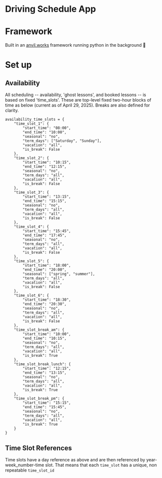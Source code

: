 # Driving Schedule App

# Framework
Built in an [anvil.works](anvil.works) framework running python in the background 🐍

# Set up

## Availability

All scheduling -- availability, 'ghost lessons', and booked lessons -- is based on fixed 'time_slots'. These are top-level fixed two-hour blocks of time as below (current as of April 29, 2025). Breaks are also defined for clarity.

```
availability_time_slots = {
    "time_slot_1": {
        "start_time": "08:00",
        "end_time": "10:00",
        "seasonal": "no",
        "term_days": ["Saturday", "Sunday"],
        "vacation": "all",
        "is_break": False
    },
    "time_slot_2": {
        "start_time": "10:15",
        "end_time": "12:15",
        "seasonal": "no",
        "term_days": "all",
        "vacation": "all",
        "is_break": False
    },
    "time_slot_3": {
        "start_time": "13:15",
        "end_time": "15:15",
        "seasonal": "no",
        "term_days": "all",
        "vacation": "all",
        "is_break": False
    },
    "time_slot_4": {
        "start_time": "15:45",
        "end_time": "17:45",
        "seasonal": "no",
        "term_days": "all",
        "vacation": "all",
        "is_break": False
    },
    "time_slot_5": {
        "start_time": "18:00",
        "end_time": "20:00",
        "seasonal": ["spring", "summer"],
        "term_days": "all",
        "vacation": "all",
        "is_break": False
    },
    "time_slot_6": {
        "start_time": "18:30",
        "end_time": "20:30",
        "seasonal": "no",
        "term_days": "all",
        "vacation": "all",
        "is_break": False
    },
    "time_slot_break_am": {
        "start_time": "10:00",
        "end_time": "10:15",
        "seasonal": "no",
        "term_days": "all",
        "vacation": "all",
        "is_break": True
    },
    "time_slot_break_lunch": {
        "start_time": "12:15",
        "end_time": "13:15",
        "seasonal": "no",
        "term_days": "all",
        "vacation": "all",
        "is_break": True
    },
    "time_slot_break_pm": {
        "start_time": "15:15",
        "end_time": "15:45",
        "seasonal": "no",
        "term_days": "all",
        "vacation": "all",
        "is_break": True
    }
}
```

## Time Slot References

Time slots have a day reference as above and are then referenced by year-week_number-time slot. That means that each ```time_slot``` has a unique, non repeatable ```time_slot_id```
